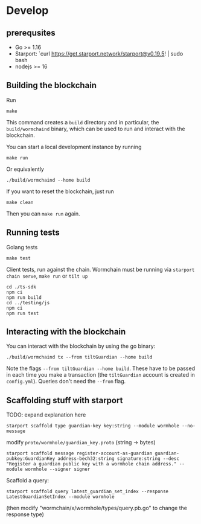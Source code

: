 # Develop

## prerequsites

- Go >= 1.16
- Starport: `curl https://get.starport.network/starport@v0.19.5! | sudo bash
- nodejs >= 16

## Building the blockchain

Run

```shell
make
```

This command creates a `build` directory and in particular, the
`build/wormchaind` binary, which can be used to run and interact with the
blockchain.

You can start a local development instance by running

```shell
make run
```

Or equivalently

```shell
./build/wormchaind --home build
```

If you want to reset the blockchain, just run

```shell
make clean
```

Then you can `make run` again.

## Running tests

Golang tests

    make test

Client tests, run against the chain. Wormchain must be running via `starport chain serve`, `make run` or `tilt up`

    cd ./ts-sdk
    npm ci
    npm run build
    cd ../testing/js
    npm ci
    npm run test

## Interacting with the blockchain

You can interact with the blockchain by using the go binary:

```shell
./build/wormchaind tx --from tiltGuardian --home build
```

Note the flags `--from tiltGuardian --home build`. These have to be passed
in each time you make a transaction (the `tiltGuardian` account is created in
`config.yml`). Queries don't need the `--from` flag.

## Scaffolding stuff with starport

TODO: expand explanation here

```shell
starport scaffold type guardian-key key:string --module wormhole --no-message
```

modify `proto/wormhole/guardian_key.proto` (string -> bytes)

```shell
starport scaffold message register-account-as-guardian guardian-pubkey:GuardianKey address-bech32:string signature:string --desc "Register a guardian public key with a wormhole chain address." --module wormhole --signer signer
```

Scaffold a query:

```shell
starport scaffold query latest_guardian_set_index --response LatestGuardianSetIndex --module wormhole
```

(then modify "wormchain/x/wormhole/types/query.pb.go" to change the response type)
